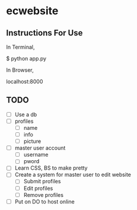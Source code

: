 # ecwebsite

## Instructions For Use

In Terminal,

$ python app.py

In Browser,

localhost:8000

## TODO
- [ ] Use a db
 - [ ] profiles
   - [ ] name
   - [ ] info
   - [ ] picture
 - [ ] master user account
   - [ ] username
   - [ ] pword
- [ ] Learn CSS, BS to make pretty
- [ ] Create a system for master user to edit website
  - [ ] Submit profiles
  - [ ] Edit profiles
  - [ ] Remove profiles
- [ ] Put on DO to host online